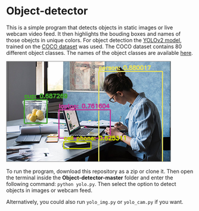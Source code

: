 # Object-detector
This is a simple program that detects objects in static images or live webcam video feed.
It then highlights the bouding boxes and names of those obejcts in unique colors.
For object detection the [YOLOv2 model](https://pjreddie.com/darknet/yolov2/), trained on the [COCO dataset](http://cocodataset.org/) was used.
The COCO dataset contains 80 different object classes. The names of the object classes are available [here](https://github.com/pjreddie/darknet/blob/master/data/coco.names).

![](detection.png)

To run the program, download this repository as a zip or clone it. 
Then open the terminal inside the **Object-detector-master** folder and enter the following command:
`python yolo.py`. Then select the option to detect objects in images or webcam feed.

Alternatively, you could also run `yolo_img.py` or `yolo_cam.py` if you want.
